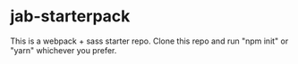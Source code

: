 # jab-starterpack
This is a webpack + sass starter repo. Clone this repo and run "npm init" or "yarn" whichever you prefer. 
